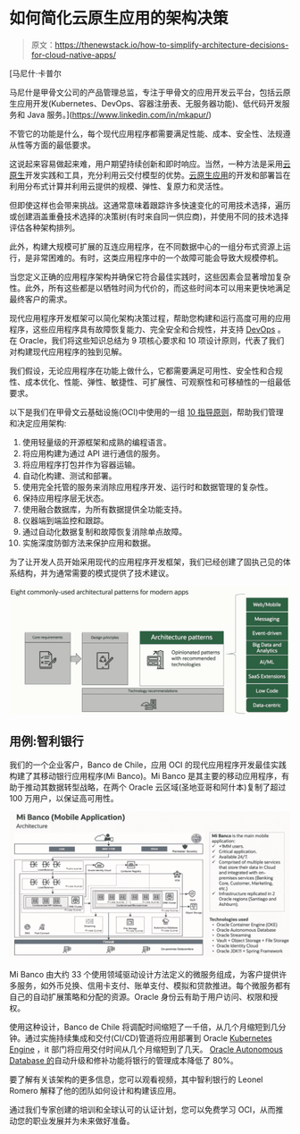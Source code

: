 # 如何简化云原生应用的架构决策

> 原文：<https://thenewstack.io/how-to-simplify-architecture-decisions-for-cloud-native-apps/>

[](https://www.linkedin.com/in/mkapur/)

 [马尼什·卡普尔

马尼什是甲骨文公司的产品管理总监，专注于甲骨文的应用开发云平台，包括云原生应用开发(Kubernetes、DevOps、容器注册表、无服务器功能)、低代码开发服务和 Java 服务。](https://www.linkedin.com/in/mkapur/) [](https://www.linkedin.com/in/mkapur/)

不管它的功能是什么，每个现代应用程序都需要满足性能、成本、安全性、法规遵从性等方面的最低要求。

这说起来容易做起来难，用户期望持续创新和即时响应。当然，一种方法是采用[云原生](https://thenewstack.io/what-are-cloud-native-patterns-and-how-should-you-use-them/)开发实践和工具，充分利用云交付模型的优势。[云原生应用](https://www.oracle.com/cloud-native/?source=:ex:pw:::::TNSA&SC=:ex:pw:::::TNSA&pcode=)的开发和部署旨在利用分布式计算并利用云提供的规模、弹性、复原力和灵活性。

但即使这样也会带来挑战。这通常意味着跟踪许多快速变化的可用技术选择，遍历或创建涵盖重叠技术选择的决策树(有时来自同一供应商)，并使用不同的技术选择评估各种架构排列。

此外，构建大规模可扩展的互连应用程序，在不同数据中心的一组分布式资源上运行，是非常困难的。有时，这类应用程序中的一个故障可能会导致大规模停机。

当您定义正确的应用程序架构并确保它符合最佳实践时，这些因素会显著增加复杂性。此外，所有这些都是以牺牲时间为代价的，而这些时间本可以用来更快地满足最终客户的需求。

现代应用程序开发框架可以简化架构决策过程，帮助您构建和运行高度可用的应用程序，这些应用程序具有故障恢复能力、完全安全和合规性，并支持 [DevOps](https://www.oracle.com/devops/what-is-devops/?source=:ex:pw:::::TNSC&SC=:ex:pw:::::TNSC&pcode=) 。在 Oracle，我们将这些知识总结为 9 项核心要求和 10 项设计原则，代表了我们对构建现代应用程序的独到见解。

我们假设，无论应用程序在功能上做什么，它都需要满足可用性、安全性和合规性、成本优化、性能、弹性、敏捷性、可扩展性、可观察性和可移植性的一组最低要求。

以下是我们在甲骨文云基础设施(OCI)中使用的一组 [10 指导原则](https://www.oracle.com/cloud/architecture-center/modern-app-development/?source=:ex:pw:::::TNSD&SC=:ex:pw:::::TNSD&pcode=)，帮助我们管理和决定应用架构:

1.  使用轻量级的开源框架和成熟的编程语言。
2.  将应用构建为通过 API 进行通信的服务。
3.  将应用程序打包并作为容器运输。
4.  自动化构建、测试和部署。
5.  使用完全托管的服务来消除应用程序开发、运行时和数据管理的复杂性。
6.  保持应用程序层无状态。
7.  使用融合数据库，为所有数据提供全功能支持。
8.  仪器端到端监控和跟踪。
9.  通过自动化数据复制和故障恢复消除单点故障。
10.  实施深度防御方法来保护应用和数据。

为了让开发人员开始采用现代的应用程序开发框架，我们已经创建了固执己见的体系结构，并为通常需要的模式提供了技术建议。

[![commonly requested patterns](img/db6036ff51f485ef87c4f3246cb42c27.png)](https://cdn.thenewstack.io/media/2021/12/cc8b6210-image3.png)

## **用例:智利银行**

我们的一个企业客户，Banco de Chile，应用 OCI 的现代应用程序开发最佳实践构建了其移动银行应用程序(Mi Banco)。Mi Banco 是其主要的移动应用程序，有助于推动其数据转型战略，在两个 Oracle 云区域(圣地亚哥和阿什本)复制了超过 100 万用户，以保证高可用性。

[![high availability](img/1cc3c7b553d17a41d227aa25f5585857.png)](https://cdn.thenewstack.io/media/2021/12/77058682-image2.png)

Mi Banco 由大约 33 个使用领域驱动设计方法定义的微服务组成，为客户提供许多服务，如外币兑换、信用卡支付、账单支付、模拟和贷款推进。每个微服务都有自己的自动扩展策略和分配的资源。Oracle 身份云有助于用户访问、权限和授权。

使用这种设计，Banco de Chile 将调配时间缩短了一千倍，从几个月缩短到几分钟。通过实施持续集成和交付(CI/CD)管道将应用部署到 Oracle [Kubernetes Engine](https://www.oracle.com/cloud-native/container-engine-kubernetes/what-is-kubernetes/?source=:ex:pw:::::TNSE&SC=:ex:pw:::::TNSE&pcode=) ，it 部门将应用交付时间从几个月缩短到了几天。 [Oracle Autonomous Database 的](https://www.oracle.com/autonomous-database/?source=:ex:pw:::::TNSF&SC=:ex:pw:::::TNSF&pcode=)自动升级和修补功能将银行的管理成本降低了 80%。

要了解有关该架构的更多信息，您可以观看视频，其中智利银行的 Leonel Romero 解释了他的团队如何设计和构建该应用。

通过我们专家创建的培训和全球认可的认证计划，您可以免费学习 OCI，从而推动您的职业发展并为未来做好准备。

<svg xmlns:xlink="http://www.w3.org/1999/xlink" viewBox="0 0 68 31" version="1.1"><title>Group</title> <desc>Created with Sketch.</desc></svg>